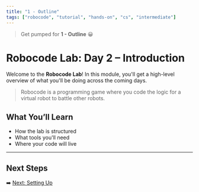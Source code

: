 ```yaml
---
title: "1 - Outline"
tags: ["robocode", "tutorial", "hands-on", "cs", "intermediate"]
---
```


> Get pumped for **1 - Outline** 😀

# Robocode Lab: Day 2 – Introduction

Welcome to the **Robocode Lab**! In this module, you'll get a high-level overview of what you'll be doing across the coming days.

> Robocode is a programming game where you code the logic for a virtual robot to battle other robots.

## What You’ll Learn

- How the lab is structured
- What tools you'll need
- Where your code will live

---

## Next Steps

➡️ [Next: Setting Up](/robocode/Day-2/01_setting_up)

